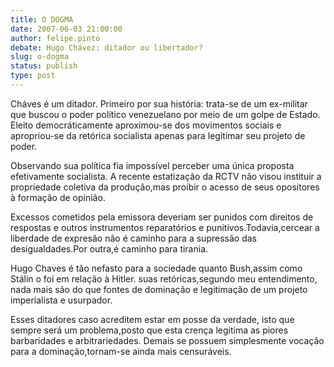 ```yaml
---
title: O DOGMA
date: 2007-06-03 21:00:00
author: felipe.pinto
debate: Hugo Chávez: ditador ou libertador?
slug: o-dogma
status: publish 
type: post
---
```


Cháves é um ditador. Primeiro por sua história: trata-se de um ex-militar que buscou o poder político venezuelano por meio de um golpe de Estado. Eleito democráticamente aproximou-se dos movimentos sociais e apropriou-se da retórica socialista apenas para legitimar seu projeto de poder.  

Observando sua política fia impossível perceber uma única proposta efetivamente socialista. A recente estatização da RCTV não visou instituir a propriedade coletiva da produção,mas proibir o acesso de seus opositores à formação de opinião.  

Excessos cometidos pela emissora deveriam ser punidos com direitos de respostas e outros instrumentos reparatórios e punitivos.Todavia,cercear a liberdade de expresão não é caminho para a supressão das desigualdades.Por outra,é caminho para tirania.  

Hugo Chaves é tão nefasto para a sociedade quanto Bush,assim como Stálin o foi em relação à Hitler. suas retóricas,segundo meu entendimento, nada mais são do que fontes de dominação e legitimação de um projeto imperialista e usurpador.  

Esses ditadores caso acreditem estar em posse da verdade, isto que sempre será um problema,posto que esta crença legitima as piores barbaridades e arbitrariedades. Demais se possuem simplesmente vocação para a dominação,tornam-se ainda mais censuráveis.
